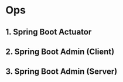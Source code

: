 # Ops

## 1. Spring Boot Actuator
## 2. Spring Boot Admin (Client)
## 3. Spring Boot Admin (Server)
